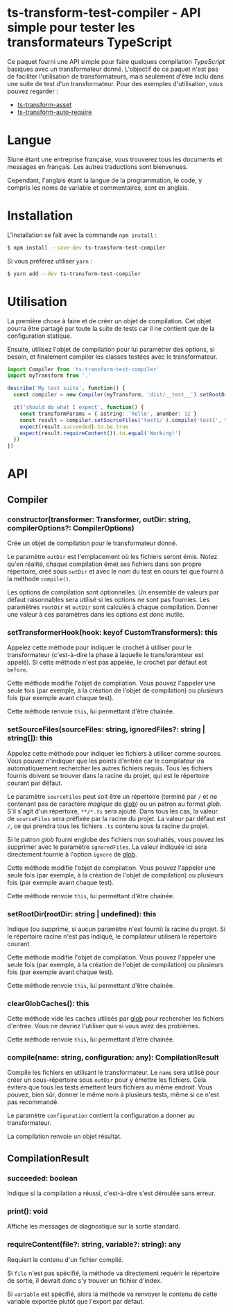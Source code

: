 # ts-transform-test-compiler - API simple pour tester les transformateurs TypeScript

Ce paquet fourni une API simple pour faire quelques compilation _TypeScript_ basiques avec un transformateur donné. L'objectif de ce paquet n'est pas de faciliter l'utilisation de transformateurs, mais seulement d'être inclu dans une suite de test d'un transformateur. Pour des exemples d'utilisation, vous pouvez regarder :

- [ts-transform-asset](https://github.com/slune-org/ts-transform-asset)
- [ts-transform-auto-require](https://github.com/slune-org/ts-transform-auto-require)

# Langue

Slune étant une entreprise française, vous trouverez tous les documents et messages en français. Les autres traductions sont bienvenues.

Cependant, l'anglais étant la langue de la programmation, le code, y compris les noms de variable et commentaires, sont en anglais.

# Installation

L'installation se fait avec la commande `npm install` :

```bash
$ npm install --save-dev ts-transform-test-compiler
```

Si vous préférez utiliser `yarn` :

```bash
$ yarn add --dev ts-transform-test-compiler
```

# Utilisation

La première chose à faire et de créer un objet de compilation. Cet objet pourra être partagé par toute la suite de tests car il ne contient que de la configuration statique.

Ensuite, utilisez l'objet de compilation pour lui paramétrer des options, si besoin, et finalement compiler les classes testées avec le transformateur.

```typescript
import Compiler from 'ts-transform-test-compiler'
import myTransform from '.'

describe('My test suite', function() {
  const compiler = new Compiler(myTransform, 'dist/__test__').setRootDir('__test__')

  it('should do what I expect', function() {
    const transformParams = { astring: 'hello', anumber: 12 }
    const result = compiler.setSourceFiles('test1/').compile('test1', transformParams)
    expect(result.succeeded).to.be.true
    expect(result.requireContent()).to.equal('Working!')
  })
})
```

# API

## Compiler

### constructor(transformer: Transformer, outDir: string, compilerOptions?: CompilerOptions)

Crée un objet de compilation pour le transformateur donné.

Le paramètre `outDir` est l'emplacement où les fichiers seront émis. Notez qu'en réalité, chaque compilation émet ses fichiers dans son propre répertoire, créé sous `outDir` et avec le nom du test en cours tel que fourni à la méthode `compile()`.

Les options de compilation sont optionnelles. Un ensemble de valeurs par défaut raisonnables sera utilisé si les options ne sont pas fournies. Les paramètres `rootDir` et `outDir` sont calculés à chaque compilation. Donner une valeur à ces paramètres dans les options est donc inutile.

### setTransformerHook(hook: keyof CustomTransformers): this

Appelez cette méthode pour indiquer le crochet à utiliser pour le transformateur (c'est-à-dire la phase à laquelle le transforamteur est appelé). Si cette méthode n'est pas appelée, le crochet par défaut est `before`.

Cette méthode modifie l'objet de compilation. Vous pouvez l'appeler une seule fois (par exemple, à la création de l'objet de compilation) ou plusieurs fois (par exemple avant chaque test).

Cette méthode renvoie `this`, lui permettant d'être chainée.

### setSourceFiles(sourceFiles: string, ignoredFiles?: string | string[]): this

Appelez cette méthode pour indiquer les fichiers à utiliser comme sources. Vous pouvez n'indiquer que les points d'entrée car le compilateur ira automatiquement rechercher les autres fichiers requis. Tous les fichiers fournis doivent se trouver dans la racine du projet, qui est le répertoire courant par défaut.

Le paramètre `sourceFiles` peut soit être un répertoire (terminé par `/` et ne contenant pas de caractère _magique_ de [glob](https://www.npmjs.com/package/glob)) ou un patron au format _glob_. S'il s'agit d'un répertoire, `**/*.ts` sera ajouté. Dans tous les cas, la valeur de `sourceFiles` sera préfixée par la racine du projet. La valeur par défaut est `/`, ce qui prendra tous les fichiers `.ts` contenu sous la racine du projet.

Si le patron _glob_ fourni englobe des fichiers non souhaités, vous pouvez les supprimer avec le paramètre `ignoredFiles`. La valeur indiquée ici sera directement fournie à l'option `ignore` de [glob](https://www.npmjs.com/package/glob).

Cette méthode modifie l'objet de compilation. Vous pouvez l'appeler une seule fois (par exemple, à la création de l'objet de compilation) ou plusieurs fois (par exemple avant chaque test).

Cette méthode renvoie `this`, lui permettant d'être chainée.

### setRootDir(rootDir: string | undefined): this

Indique (ou supprime, si aucun paramètre n'est fourni) la racine du projet. Si le répertoire racine n'est pas indiqué, le compilateur utilisera le répertoire courant.

Cette méthode modifie l'objet de compilation. Vous pouvez l'appeler une seule fois (par exemple, à la création de l'objet de compilation) ou plusieurs fois (par exemple avant chaque test).

Cette méthode renvoie `this`, lui permettant d'être chainée.

### clearGlobCaches(): this

Cette méthode vide les caches utilisés par [glob](https://www.npmjs.com/package/glob) pour rechercher les fichiers d'entrée. Vous ne devriez l'utiliser que si vous avez des problèmes.

Cette méthode renvoie `this`, lui permettant d'être chainée.

### compile(name: string, configuration: any): CompilationResult

Compile les fichiers en utilisant le transformateur. Le `name` sera utilisé pour créer un sous-répertoire sous `outDir` pour y émettre les fichiers. Cela évitera que tous les tests émettent leurs fichiers au même endroit. Vous pouvez, bien sûr, donner le même nom à plusieurs tests, même si ce n'est pas recommandé.

Le paramètre `configuration` contient la configuration a donner au transformateur.

La compilation renvoie un objet résultat.

## CompilationResult

### succeeded: boolean

Indique si la compilation a réussi, c'est-à-dire s'est déroulée sans erreur.

### print(): void

Affiche les messages de diagnostique sur la sortie standard.

### requireContent(file?: string, variable?: string): any

Requiert le contenu d'un fichier compilé.

Si `file` n'est pas spécifié, la méthode va directement requérir le répertoire de sortie, il devrait donc s'y trouver un fichier d'index.

Si `variable` est spécifié, alors la méthode va renvoyer le contenu de cette variable exportée plutôt que l'export par défaut.
